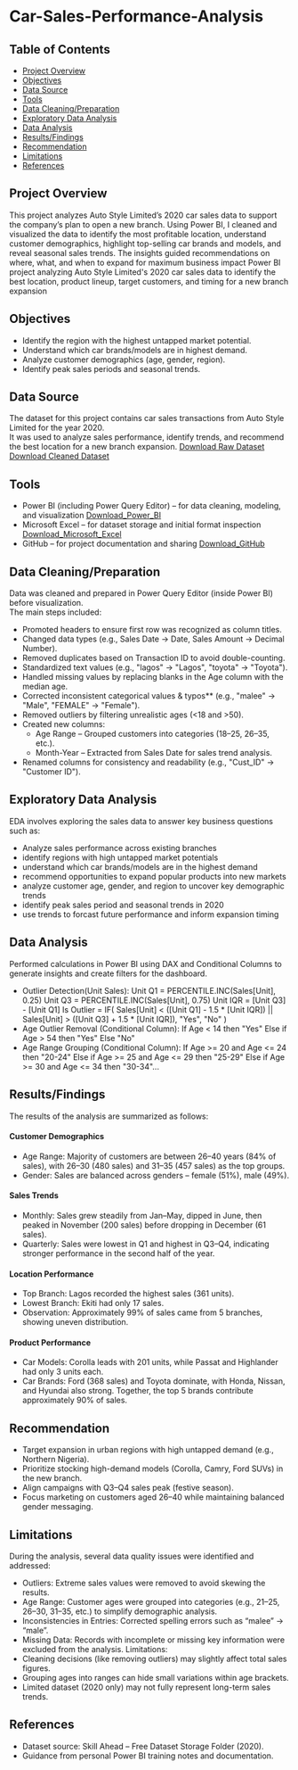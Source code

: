 # Car-Sales-Performance-Analysis

## Table of Contents
- [Project Overview](#project-overview)
- [Objectives](#objectives)
- [Data Source](#data-source)
- [Tools](#tools)
- [Data Cleaning/Preparation](#data-cleaningpreparation)
- [Exploratory Data Analysis](#exploratory-data-analysis)
- [Data Analysis](#data-analysis)
- [Results/Findings](#resultsfindings)
- [Recommendation](#recommendation)
- [Limitations](#limitations)
- [References](#references)
  
## Project Overview
This project analyzes Auto Style Limited’s 2020 car sales data to support the company’s plan to open a new branch. Using Power BI, I cleaned and visualized the data to identify the most profitable location, understand customer demographics, highlight top-selling car brands and models, and reveal seasonal sales trends. The insights guided recommendations on where, what, and when to expand for maximum business impact
Power BI project analyzing Auto Style Limited's 2020 car sales data to identify the best location, product lineup, target customers, and timing for a new branch expansion

## Objectives
- Identify the region with the highest untapped market potential.
- Understand which car brands/models are in highest demand.
- Analyze customer demographics (age, gender, region).
- Identify peak sales periods and seasonal trends.

## Data Source
The dataset for this project contains car sales transactions from Auto Style Limited for the year 2020.  
It was used to analyze sales performance, identify trends, and recommend the best location for a new branch expansion.
[Download Raw Dataset](https://github.com/Solomon-Okechukwu/Car-Sales-Performance-Analysis/blob/main/AutoStyle_Sales_2020_Raw_data.xlsx)
[Download Cleaned Dataset](https://github.com/Solomon-Okechukwu/Car-Sales-Performance-Analysis/blob/main/AutoStyle_Sales_2020_Cleaned_data.xlsx)

## Tools
- Power BI (including Power Query Editor) – for data cleaning, modeling, and visualization [Download_Power_BI](https://powerbi.microsoft.com/)  
- Microsoft Excel – for dataset storage and initial format inspection [Download_Microsoft_Excel](https://www.microsoft.com/microsoft-365/excel) 
- GitHub – for project documentation and sharing [Download_GitHub](https://github.com/)

## Data Cleaning/Preparation
Data was cleaned and prepared in Power Query Editor (inside Power BI) before visualization.  
The main steps included:
- Promoted headers to ensure first row was recognized as column titles.
- Changed data types (e.g., Sales Date → Date, Sales Amount → Decimal Number).
- Removed duplicates based on Transaction ID to avoid double-counting.
- Standardized text values (e.g., "lagos" → "Lagos", "toyota" → "Toyota").
- Handled missing values by replacing blanks in the Age column with the median age.
- Corrected inconsistent categorical values & typos** (e.g., "malee" → "Male", "FEMALE" → "Female").
- Removed outliers by filtering unrealistic ages (<18 and >50).
- Created new columns:
  - Age Range – Grouped customers into categories (18–25, 26–35, etc.).
  - Month-Year – Extracted from Sales Date for sales trend analysis.
- Renamed columns for consistency and readability (e.g., "Cust_ID" → "Customer ID").

## Exploratory Data Analysis
EDA involves exploring the sales data to answer key business questions such as:
- Analyze sales performance across existing branches
- identify regions with high untapped market potentials
- understand which car brands/models are in the highest demand
- recommend opportunities to expand popular products into new markets
- analyze customer age, gender, and region to uncover key demographic trends
- identify peak sales period and seasonal trends in 2020
- use trends to forcast future performance and inform expansion timing

## Data Analysis
Performed calculations in Power BI using DAX and Conditional Columns to generate insights and create filters for the dashboard.
- Outlier Detection(Unit Sales): Unit Q1 = PERCENTILE.INC(Sales[Unit], 0.25)
  Unit Q3 = PERCENTILE.INC(Sales[Unit], 0.75)
  Unit IQR = [Unit Q3] - [Unit Q1]
Is Outlier =
  IF(
    Sales[Unit] < ([Unit Q1] - 1.5 * [Unit IQR]) ||
    Sales[Unit] > ([Unit Q3] + 1.5 * [Unit IQR]),
    "Yes", "No"
    )
- Age Outlier Removal (Conditional Column): If Age < 14 then "Yes"
  Else if Age > 54 then "Yes"
  Else "No"
- Age Range Grouping (Conditional Column): If Age >= 20 and Age <= 24 then "20-24"
  Else if Age >= 25 and Age <= 29 then "25-29"
  Else if Age >= 30 and Age <= 34 then "30-34"...

## Results/Findings
The results of the analysis are summarized as follows:
  
#### Customer Demographics
- Age Range: Majority of customers are between 26–40 years (84% of sales), with 26–30 (480 sales) and 31–35 (457 sales) as the top groups.
- Gender: Sales are balanced across genders – female (51%), male (49%).
  
#### Sales Trends
- Monthly: Sales grew steadily from Jan–May, dipped in June, then peaked in November (200 sales) before dropping in December (61 sales).
- Quarterly: Sales were lowest in Q1 and highest in Q3–Q4, indicating stronger performance in the second half of the year.
  
#### Location Performance
- Top Branch: Lagos recorded the highest sales (361 units).
- Lowest Branch: Ekiti had only 17 sales.
- Observation: Approximately 99% of sales came from 5 branches, showing uneven distribution.
  
#### Product Performance
- Car Models: Corolla leads with 201 units, while Passat and Highlander had only 3 units each.
- Car Brands: Ford (368 sales) and Toyota dominate, with Honda, Nissan, and Hyundai also strong. Together, the top 5 brands contribute approximately 90% of sales.

## Recommendation
  - Target expansion in urban regions with high untapped demand (e.g., Northern Nigeria).
- Prioritize stocking high-demand models (Corolla, Camry, Ford SUVs) in the new branch.
- Align campaigns with Q3–Q4 sales peak (festive season).
- Focus marketing on customers aged 26–40 while maintaining balanced gender messaging.

## Limitations
During the analysis, several data quality issues were identified and addressed:
- Outliers: Extreme sales values were removed to avoid skewing the results.
- Age Range: Customer ages were grouped into categories (e.g., 21–25, 26–30, 31–35, etc.) to simplify demographic analysis.
- Inconsistencies in Entries:
  Corrected spelling errors such as “malee” → “male”.
- Missing Data: Records with incomplete or missing key information were excluded from the analysis.
  Limitations:
- Cleaning decisions (like removing outliers) may slightly affect total sales figures.
- Grouping ages into ranges can hide small variations within age brackets.
- Limited dataset (2020 only) may not fully represent long-term sales trends.

## References
- Dataset source: Skill Ahead – Free Dataset Storage Folder (2020).  
- Guidance from personal Power BI training notes and documentation.  


